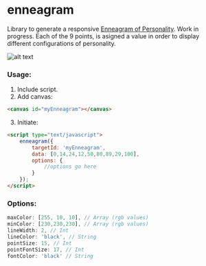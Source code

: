 # enneagram

Library to generate a responsive [Enneagram of Personality](https://en.wikipedia.org/wiki/Enneagram_of_Personality).
Work in progress. Each of the 9 points, is asigned a value in order to display different configurations of personality.

![alt text](https://github.com/danielhdzzz/enneagram/images/preview.png "preview")

### Usage:

1. Include script.
2. Add canvas:

```html
<canvas id="myEnneagram"></canvas>
```

3. Initiate:

```html
<script type="text/javascript">
	enneagram({
		targetId: 'myEnneagram',
		data: [0,14,24,12,50,80,89,29,100],
		options: {
			//options go here
		}
	});
</script>
```

### Options:

```javascript
maxColor: [255, 10, 10], // Array (rgb values)
minColor: [230,230,230], // Array (rgb values)
lineWidth: 2, // Int
lineColor: 'black', // String
pointSize: 15, // Int
pointFontSize: 17, // Int
fontColor: 'black' // String
```
